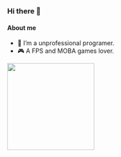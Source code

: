 ### Hi there 👋

#### About me
- 🤔 I’m a unprofessional programer.
- 🎮 A FPS and MOBA games lover.

<!--
**First-frost/First-frost** is a ✨ _special_ ✨ repository because its `README.md` (this file) appears on your GitHub profile.

Here are some ideas to get you started:

- 🔭 I’m currently working on ...
- 🌱 I’m currently learning ...
- 👯 I’m looking to collaborate on ...
- 💬 Ask me about ...
- 📫 How to reach me: ...
- 😄 Pronouns: ...
- ⚡ Fun fact: ...
-->

<img src="https://raw.iqiq.io/First-frost/First-frost/main/dance.gif" width="200">

<!--
<table>
<tr>
<td valign="top" width="50%">

#### <a href="https://gist.github.com/6e7ccf4346147a72f0da789476bb5031" target="_blank">🎮 Steam playtime leaderboard</a>
```text
⚔️ Dota 2                           🕘 2153 hrs 32 mins
🎮 Warframe                         🕘 723 hrs 15 mins
🔫 Counter-Strike: Global Offensive 🕘 209 hrs 43 mins
🎮 Dyson Sphere Program             🕘 185 hrs 29 mins
💻 Wallpaper Engine                 🕘 96 hrs 27 mins
```

[powered by steam-box](https://github.com/YouEclipse/steam-box)

</td>
</tr>
</table>-->

 
